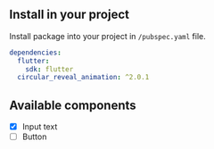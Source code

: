 ## Install in your project 

Install package into your project in `/pubspec.yaml` file.

```yaml
dependencies:
  flutter:
    sdk: flutter
  circular_reveal_animation: ^2.0.1
```

## Available components
- [x] Input text
- [ ] Button
